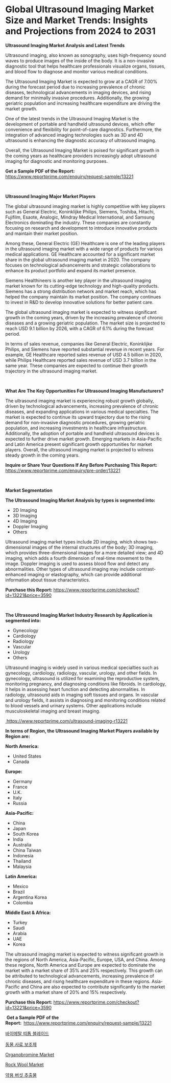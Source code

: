 <p><h1>Global Ultrasound Imaging Market Size and Market Trends: Insights and Projections from 2024 to 2031</h1></p><p><strong>Ultrasound Imaging Market Analysis and Latest Trends</strong></p>
<p><p>Ultrasound imaging, also known as sonography, uses high-frequency sound waves to produce images of the inside of the body. It is a non-invasive diagnostic tool that helps healthcare professionals visualize organs, tissues, and blood flow to diagnose and monitor various medical conditions.</p><p>The Ultrasound Imaging Market is expected to grow at a CAGR of 7.00% during the forecast period due to increasing prevalence of chronic diseases, technological advancements in imaging devices, and rising demand for minimally invasive procedures. Additionally, the growing geriatric population and increasing healthcare expenditure are driving the market growth.</p><p>One of the latest trends in the Ultrasound Imaging Market is the development of portable and handheld ultrasound devices, which offer convenience and flexibility for point-of-care diagnostics. Furthermore, the integration of advanced imaging technologies such as 3D and 4D ultrasound is enhancing the diagnostic accuracy of ultrasound imaging.</p><p>Overall, the Ultrasound Imaging Market is poised for significant growth in the coming years as healthcare providers increasingly adopt ultrasound imaging for diagnostic and monitoring purposes.</p></p>
<p><strong>Get a Sample PDF of the Report:&nbsp;</strong> <a href="https://www.reportprime.com/enquiry/request-sample/13221">https://www.reportprime.com/enquiry/request-sample/13221</a></p>
<p>&nbsp;</p>
<p><strong>Ultrasound Imaging Major Market Players</strong></p>
<p><p>The global ultrasound imaging market is highly competitive with key players such as General Electric, Koninklijke Philips, Siemens, Toshiba, Hitachi, Fujifilm, Esaote, Analogic, Mindray Medical International, and Samsung Electronics dominating the industry. These companies are constantly focusing on research and development to introduce innovative products and maintain their market position.</p><p>Among these, General Electric (GE) Healthcare is one of the leading players in the ultrasound imaging market with a wide range of products for various medical applications. GE Healthcare accounted for a significant market share in the global ultrasound imaging market in 2020. The company focuses on technological advancements and strategic collaborations to enhance its product portfolio and expand its market presence.</p><p>Siemens Healthineers is another key player in the ultrasound imaging market known for its cutting-edge technology and high-quality products. Siemens has a strong distribution network and market reach, which has helped the company maintain its market position. The company continues to invest in R&D to develop innovative solutions for better patient care.</p><p>The global ultrasound imaging market is expected to witness significant growth in the coming years, driven by the increasing prevalence of chronic diseases and a growing geriatric population. The market size is projected to reach USD 9.1 billion by 2026, with a CAGR of 6.1% during the forecast period.</p><p>In terms of sales revenue, companies like General Electric, Koninklijke Philips, and Siemens have reported substantial revenue in recent years. For example, GE Healthcare reported sales revenue of USD 4.5 billion in 2020, while Philips Healthcare reported sales revenue of USD 3.7 billion in the same year. These companies are expected to continue their growth trajectory in the ultrasound imaging market.</p></p>
<p>&nbsp;</p>
<p><strong>What Are The Key Opportunities For Ultrasound Imaging Manufacturers?</strong></p>
<p><p>The ultrasound imaging market is experiencing robust growth globally, driven by technological advancements, increasing prevalence of chronic diseases, and expanding applications in various medical specialties. The market is expected to continue its upward trajectory due to the rising demand for non-invasive diagnostic procedures, growing geriatric population, and increasing investments in healthcare infrastructure. Additionally, the adoption of portable and handheld ultrasound devices is expected to further drive market growth. Emerging markets in Asia-Pacific and Latin America present significant growth opportunities for market players. Overall, the ultrasound imaging market is projected to witness steady growth in the coming years.</p></p>
<p><strong>Inquire or Share Your Questions If Any Before Purchasing This Report:</strong> <a href="https://www.reportprime.com/enquiry/pre-order/13221">https://www.reportprime.com/enquiry/pre-order/13221</a></p>
<p>&nbsp;</p>
<p><strong>Market Segmentation</strong></p>
<p><strong>The Ultrasound Imaging Market Analysis by types is segmented into:</strong></p>
<p><ul><li>2D Imaging</li><li>3D Imaging</li><li>4D Imaging</li><li>Doppler Imaging</li><li>Others</li></ul></p>
<p><p>Ultrasound imaging market types include 2D imaging, which shows two-dimensional images of the internal structures of the body; 3D imaging, which provides three-dimensional images for a more detailed view; and 4D imaging, which adds a fourth dimension of real-time movement to the image. Doppler imaging is used to assess blood flow and detect any abnormalities. Other types of ultrasound imaging may include contrast-enhanced imaging or elastography, which can provide additional information about tissue characteristics.</p></p>
<p><strong>Purchase this Report:&nbsp;</strong><a href="https://www.reportprime.com/checkout?id=13221&price=3590">https://www.reportprime.com/checkout?id=13221&price=3590</a></p>
<p>&nbsp;</p>
<p><strong>The Ultrasound Imaging Market Industry Research by Application is segmented into:</strong></p>
<p><ul><li>Gynecology</li><li>Cardiology</li><li>Radiology</li><li>Vascular</li><li>Urology</li><li>Others</li></ul></p>
<p><p>Ultrasound imaging is widely used in various medical specialties such as gynecology, cardiology, radiology, vascular, urology, and other fields. In gynecology, ultrasound is utilized for examining the reproductive system, monitoring pregnancy, and diagnosing conditions like fibroids. In cardiology, it helps in assessing heart function and detecting abnormalities. In radiology, ultrasound aids in imaging soft tissues and organs. In vascular and urology fields, it assists in diagnosing and monitoring conditions related to blood vessels and urinary systems. Other applications include musculoskeletal imaging and breast imaging.</p></p>
<p><a href="https://www.reportprime.com/ultrasound-imaging-r13221">&nbsp;https://www.reportprime.com/ultrasound-imaging-r13221</a></p>
<p><strong>In terms of Region, the Ultrasound Imaging Market Players available by Region are:</strong></p>
<p>
    <p> <strong> North America: </strong>
        <ul>
            <li>United States</li>
            <li>Canada</li>
        </ul>
        </p> 
    <p> <strong> Europe: </strong>
        <ul>
            <li>Germany</li>
            <li>France</li>
            <li>U.K.</li>
            <li>Italy</li>
            <li>Russia</li>
        </ul>
        </p> 
    <p> <strong> Asia-Pacific: </strong>
        <ul>
            <li>China</li>
            <li>Japan</li>
            <li>South Korea</li>
            <li>India</li>
            <li>Australia</li>
            <li>China Taiwan</li>
            <li>Indonesia</li>
            <li>Thailand</li>
            <li>Malaysia</li>
        </ul>
        </p> 
    <p> <strong> Latin America: </strong>
        <ul>
            <li>Mexico</li>
            <li>Brazil</li>
            <li>Argentina Korea</li>
            <li>Colombia</li>
        </ul>
        </p> 
    <p> <strong> Middle East & Africa: </strong>
        <ul>
            <li>Turkey</li>
            <li>Saudi</li>
            <li>Arabia</li>
            <li>UAE</li>
            <li>Korea</li>
        </ul>
    </p>
    </p>
<p><p>The ultrasound imaging market is expected to witness significant growth in the regions of North America, Asia-Pacific, Europe, USA, and China. Among these regions, North America and Europe are expected to dominate the market with a market share of 35% and 25% respectively. This growth can be attributed to technological advancements, increasing prevalence of chronic diseases, and rising healthcare expenditure in these regions. Asia-Pacific and China are also expected to contribute significantly to the market growth with a market share of 20% and 15% respectively.</p></p>
<p><strong>Purchase this Report: </strong><a href="https://www.reportprime.com/checkout?id=13221&price=3590">https://www.reportprime.com/checkout?id=13221&price=3590</a></p>
<p>&nbsp;<strong>Get a Sample PDF of the Report:&nbsp;&nbsp;</strong><a href="https://www.reportprime.com/enquiry/request-sample/13221">https://www.reportprime.com/enquiry/request-sample/13221</a></p>
<p><strong></strong></p>
<p><p><a href="https://github.com/vskv4779xr1/Market-Research-Report-List-1/blob/main/330584029157.md">바이메탈 띠톱 블레이드</a></p><p><a href="https://medium.com/@axintepreda1/%EB%8F%99%EB%AC%BC-%EC%82%AC%EB%A3%8C-%EB%B3%B4%EC%B6%A9%EC%A0%9C-%EC%8B%9C%EC%9E%A5-2031%EB%85%84%EA%B9%8C%EC%A7%80%EC%9D%98-%ED%8A%B8%EB%A0%8C%EB%93%9C-%EC%98%88%EC%B8%A1-%EB%B0%8F-%EA%B2%BD%EC%9F%81-%EB%B6%84%EC%84%9D-98852edab241">동물 사료 보조제</a></p><p><a href="https://issuu.com/reportprime-2/docs/organobromine-market-size-2030.pptx">Organobromine Market</a></p><p><a href="https://issuu.com/reportprime-2/docs/rock-wool-market-size-2030.pptx">Rock Wool Market</a></p><p><a href="https://github.com/xvz497517413/Market-Research-Report-List-1/blob/main/601922529153.md">약용 버섯 추출물</a></p></p>